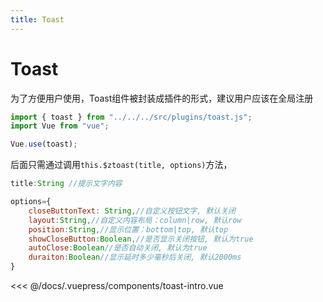 ```yaml
---
title: Toast
---
```


# Toast

为了方便用户使用，Toast组件被封装成插件的形式，建议用户应该在全局注册

```javascript
import { toast } from "../../../src/plugins/toast.js";
import Vue from "vue";

Vue.use(toast);
```

后面只需通过调用`this.$ztoast(title, options)`方法，
```javascript
title:String //提示文字内容
```

```javascript
options={
    closeButtonText: String,//自定义按钮文字, 默认关闭
    layout:String,//自定义内容布局：column|row, 默认row
    position:String,//显示位置：bottom|top, 默认top
    showCloseButton:Boolean,//是否显示关闭按钮, 默认为true
    autoClose:Boolean//是否自动关闭, 默认为true
    duraiton:Boolean//显示延时多少毫秒后关闭, 默认2000ms
}
```

<ClientOnly>
<toast-intro></toast-intro>
</ClientOnly>

<<< @/docs/.vuepress/components/toast-intro.vue
